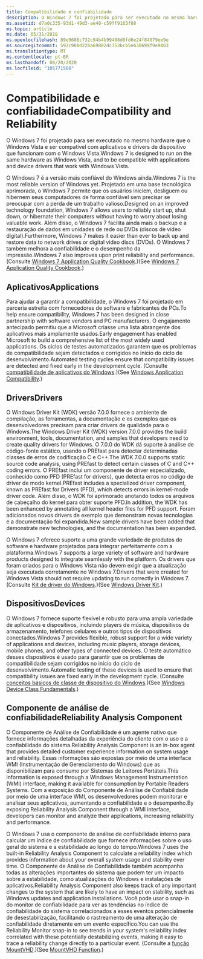 ```yaml
---
title: Compatibilidade e confiabilidade
description: O Windows 7 foi projetado para ser executado no mesmo hardware que o Windows Vista e ser compatível com aplicativos e drivers de dispositivo que funcionam com o Windows Vista.
ms.assetid: d7a0c335-93d1-49d3-ae40-c59ff9163f88
ms.topic: article
ms.date: 05/31/2018
ms.openlocfilehash: 89e9686c732c94b4b99408d0fd6e24f84079ee9e
ms.sourcegitcommit: 592c9bbd22ba69802dc353bcb5eb30699f9e9403
ms.translationtype: MT
ms.contentlocale: pt-BR
ms.lasthandoff: 08/20/2020
ms.locfileid: "105771508"
---
```

# <a name="compatibility-and-reliability"></a><span data-ttu-id="cb3c0-103">Compatibilidade e confiabilidade</span><span class="sxs-lookup"><span data-stu-id="cb3c0-103">Compatibility and Reliability</span></span>

<span data-ttu-id="cb3c0-104">O Windows 7 foi projetado para ser executado no mesmo hardware que o Windows Vista e ser compatível com aplicativos e drivers de dispositivo que funcionam com o Windows Vista.</span><span class="sxs-lookup"><span data-stu-id="cb3c0-104">Windows 7 is designed to run on the same hardware as Windows Vista, and to be compatible with applications and device drivers that work with Windows Vista.</span></span>

<span data-ttu-id="cb3c0-105">O Windows 7 é a versão mais confiável do Windows ainda.</span><span class="sxs-lookup"><span data-stu-id="cb3c0-105">Windows 7 is the most reliable version of Windows yet.</span></span> <span data-ttu-id="cb3c0-106">Projetado em uma base tecnológica aprimorada, o Windows 7 permite que os usuários iniciem, desliguem ou hibernem seus computadores de forma confiável sem precisar se preocupar com a perda de um trabalho valioso.</span><span class="sxs-lookup"><span data-stu-id="cb3c0-106">Designed on an improved technology foundation, Windows 7 allows users to reliably start up, shut down, or hibernate their computers without having to worry about losing valuable work.</span></span> <span data-ttu-id="cb3c0-107">Além disso, o Windows 7 facilita ainda mais o backup e a restauração de dados em unidades de rede ou DVDs (discos de vídeo digital).</span><span class="sxs-lookup"><span data-stu-id="cb3c0-107">Furthermore, Windows 7 makes it easier than ever to back up and restore data to network drives or digital video discs (DVDs).</span></span> <span data-ttu-id="cb3c0-108">O Windows 7 também melhora a confiabilidade e o desempenho da impressão.</span><span class="sxs-lookup"><span data-stu-id="cb3c0-108">Windows 7 also improves upon print reliability and performance.</span></span> <span data-ttu-id="cb3c0-109">(Consulte [Windows 7 Application Quality Cookbook](../win7appqual/windows-7-application-quality-cookbook.md).)</span><span class="sxs-lookup"><span data-stu-id="cb3c0-109">(See [Windows 7 Application Quality Cookbook](../win7appqual/windows-7-application-quality-cookbook.md).)</span></span>

## <a name="applications"></a><span data-ttu-id="cb3c0-110">Aplicativos</span><span class="sxs-lookup"><span data-stu-id="cb3c0-110">Applications</span></span>

<span data-ttu-id="cb3c0-111">Para ajudar a garantir a compatibilidade, o Windows 7 foi projetado em parceria estreita com fornecedores de software e fabricantes de PCs.</span><span class="sxs-lookup"><span data-stu-id="cb3c0-111">To help ensure compatibility, Windows 7 has been designed in close partnership with software vendors and PC manufacturers.</span></span> <span data-ttu-id="cb3c0-112">O engajamento antecipado permitiu que a Microsoft criasse uma lista abrangente dos aplicativos mais amplamente usados.</span><span class="sxs-lookup"><span data-stu-id="cb3c0-112">Early engagement has enabled Microsoft to build a comprehensive list of the most widely used applications.</span></span> <span data-ttu-id="cb3c0-113">Os ciclos de testes automatizados garantem que os problemas de compatibilidade sejam detectados e corrigidos no início do ciclo de desenvolvimento.</span><span class="sxs-lookup"><span data-stu-id="cb3c0-113">Automated testing cycles ensure that compatibility issues are detected and fixed early in the development cycle.</span></span> <span data-ttu-id="cb3c0-114">(Consulte [compatibilidade de aplicativos do Windows](/windows/apps/desktop/).)</span><span class="sxs-lookup"><span data-stu-id="cb3c0-114">(See [Windows Application Compatibility](/windows/apps/desktop/).)</span></span>

## <a name="drivers"></a><span data-ttu-id="cb3c0-115">Drivers</span><span class="sxs-lookup"><span data-stu-id="cb3c0-115">Drivers</span></span>

<span data-ttu-id="cb3c0-116">O Windows Driver Kit (WDK) versão 7.0.0 fornece o ambiente de compilação, as ferramentas, a documentação e os exemplos que os desenvolvedores precisam para criar drivers de qualidade para o Windows.</span><span class="sxs-lookup"><span data-stu-id="cb3c0-116">The Windows Driver Kit (WDK) version 7.0.0 provides the build environment, tools, documentation, and samples that developers need to create quality drivers for Windows.</span></span> <span data-ttu-id="cb3c0-117">O 7.0.0 do WDK dá suporte à análise de código-fonte estático, usando o PREfast para detectar determinadas classes de erros de codificação C e C++.</span><span class="sxs-lookup"><span data-stu-id="cb3c0-117">The WDK 7.0.0 supports static source code analysis, using PREfast to detect certain classes of C and C++ coding errors.</span></span> <span data-ttu-id="cb3c0-118">O PREfast inclui um componente de driver especializado, conhecido como PFD (PREfast for drivers), que detecta erros no código de driver de modo kernel.</span><span class="sxs-lookup"><span data-stu-id="cb3c0-118">PREfast includes a specialized driver component, known as PREfast for Drivers (PFD), which detects errors in kernel-mode driver code.</span></span> <span data-ttu-id="cb3c0-119">Além disso, o WDK foi aprimorado anotando todos os arquivos de cabeçalho do kernel para obter suporte PFD.</span><span class="sxs-lookup"><span data-stu-id="cb3c0-119">In addition, the WDK has been enhanced by annotating all kernel header files for PFD support.</span></span> <span data-ttu-id="cb3c0-120">Foram adicionados novos drivers de exemplo que demonstram novas tecnologias e a documentação foi expandida.</span><span class="sxs-lookup"><span data-stu-id="cb3c0-120">New sample drivers have been added that demonstrate new technologies, and the documentation has been expanded.</span></span>

<span data-ttu-id="cb3c0-121">O Windows 7 oferece suporte a uma grande variedade de produtos de software e hardware projetados para integrar perfeitamente com a plataforma.</span><span class="sxs-lookup"><span data-stu-id="cb3c0-121">Windows 7 supports a large variety of software and hardware products designed to integrate seamlessly with the platform.</span></span> <span data-ttu-id="cb3c0-122">Os drivers que foram criados para o Windows Vista não devem exigir que a atualização seja executada corretamente no Windows 7.</span><span class="sxs-lookup"><span data-stu-id="cb3c0-122">Drivers that were created for Windows Vista should not require updating to run correctly in Windows 7.</span></span> <span data-ttu-id="cb3c0-123">(Consulte [Kit de driver do Windows](/windows-hardware/drivers/).)</span><span class="sxs-lookup"><span data-stu-id="cb3c0-123">(See [Windows Driver Kit](/windows-hardware/drivers/).)</span></span>

## <a name="devices"></a><span data-ttu-id="cb3c0-124">Dispositivos</span><span class="sxs-lookup"><span data-stu-id="cb3c0-124">Devices</span></span>

<span data-ttu-id="cb3c0-125">O Windows 7 fornece suporte flexível e robusto para uma ampla variedade de aplicativos e dispositivos, incluindo players de música, dispositivos de armazenamento, telefones celulares e outros tipos de dispositivos conectados.</span><span class="sxs-lookup"><span data-stu-id="cb3c0-125">Windows 7 provides flexible, robust support for a wide variety of applications and devices, including music players, storage devices, mobile phones, and other types of connected devices.</span></span> <span data-ttu-id="cb3c0-126">O teste automático desses dispositivos é usado para garantir que os problemas de compatibilidade sejam corrigidos no início do ciclo de desenvolvimento.</span><span class="sxs-lookup"><span data-stu-id="cb3c0-126">Automatic testing of these devices is used to ensure that compatibility issues are fixed early in the development cycle.</span></span> <span data-ttu-id="cb3c0-127">(Consulte [conceitos básicos de classe de dispositivo do Windows](https://www.microsoft.com/whdc/device/default.mspx).)</span><span class="sxs-lookup"><span data-stu-id="cb3c0-127">(See [Windows Device Class Fundamentals](https://www.microsoft.com/whdc/device/default.mspx).)</span></span>

## <a name="reliability-analysis-component"></a><span data-ttu-id="cb3c0-128">Componente de análise de confiabilidade</span><span class="sxs-lookup"><span data-stu-id="cb3c0-128">Reliability Analysis Component</span></span>

<span data-ttu-id="cb3c0-129">O Componente de Análise de Confiabilidade é um agente nativo que fornece informações detalhadas da experiência do cliente com o uso e a confiabilidade do sistema.</span><span class="sxs-lookup"><span data-stu-id="cb3c0-129">Reliability Analysis Component is an in-box agent that provides detailed customer experience information on system usage and reliability.</span></span> <span data-ttu-id="cb3c0-130">Essas informações são expostas por meio de uma interface WMI (Instrumentação de Gerenciamento do Windows) que as disponibilizam para consumo por Sistemas de Leitores Portáteis.</span><span class="sxs-lookup"><span data-stu-id="cb3c0-130">This information is exposed through a Windows Management Instrumentation (WMI) interface, making it available for consumption by Portable Readers Systems.</span></span> <span data-ttu-id="cb3c0-131">Com a exposição do Componente de Análise de Confiabilidade por meio de uma interface WMI, os desenvolvedores podem monitorar e analisar seus aplicativos, aumentando a confiabilidade e o desempenho.</span><span class="sxs-lookup"><span data-stu-id="cb3c0-131">By exposing Reliability Analysis Component through a WMI interface, developers can monitor and analyze their applications, increasing reliability and performance.</span></span>

<span data-ttu-id="cb3c0-132">O Windows 7 usa o componente de análise de confiabilidade interno para calcular um índice de confiabilidade que fornece informações sobre o uso geral do sistema e a estabilidade ao longo do tempo.</span><span class="sxs-lookup"><span data-stu-id="cb3c0-132">Windows 7 uses the built-in Reliability Analysis Component to calculate a reliability index which provides information about your overall system usage and stability over time.</span></span> <span data-ttu-id="cb3c0-133">O Componente de Análise de Confiabilidade também acompanha todas as alterações importantes do sistema que podem ter um impacto sobre a estabilidade, como atualizações do Windows e instalações de aplicativos.</span><span class="sxs-lookup"><span data-stu-id="cb3c0-133">Reliability Analysis Component also keeps track of any important changes to the system that are likely to have an impact on stability, such as Windows updates and application installations.</span></span> <span data-ttu-id="cb3c0-134">Você pode usar o snap-in do monitor de confiabilidade para ver as tendências no índice de confiabilidade do sistema correlacionados a esses eventos potencialmente de desestabilização, facilitando o rastreamento de uma alteração de confiabilidade diretamente em um evento específico.</span><span class="sxs-lookup"><span data-stu-id="cb3c0-134">You can use the Reliability Monitor snap-in to see trends in your system's reliability index correlated with these potentially destabilizing events, making it easy to trace a reliability change directly to a particular event.</span></span> <span data-ttu-id="cb3c0-135">(Consulte a [função MountVHD](/previous-versions/windows/desktop/msvs/mountvhd).)</span><span class="sxs-lookup"><span data-stu-id="cb3c0-135">(See [MountVHD Function](/previous-versions/windows/desktop/msvs/mountvhd).)</span></span>

 

 